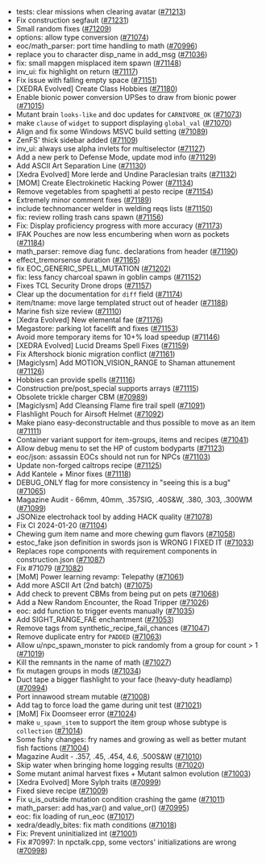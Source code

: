 * tests: clear missions when clearing avatar ([#71213](https://github.com/CleverRaven/Cataclysm-DDA/pull/71213))
* Fix construction segfault ([#71231](https://github.com/CleverRaven/Cataclysm-DDA/pull/71231))
* Small random fixes ([#71209](https://github.com/CleverRaven/Cataclysm-DDA/pull/71209))
* options: allow type conversion ([#71074](https://github.com/CleverRaven/Cataclysm-DDA/pull/71074))
* eoc/math_parser: port time handling to math ([#70996](https://github.com/CleverRaven/Cataclysm-DDA/pull/70996))
* replace you to character disp_name in add_msg ([#71036](https://github.com/CleverRaven/Cataclysm-DDA/pull/71036))
* fix: small mapgen misplaced item spawn ([#71148](https://github.com/CleverRaven/Cataclysm-DDA/pull/71148))
* inv_ui: fix highlight on return ([#71117](https://github.com/CleverRaven/Cataclysm-DDA/pull/71117))
* Fix issue with falling empty space ([#71151](https://github.com/CleverRaven/Cataclysm-DDA/pull/71151))
* [XEDRA Evolved] Create Class Hobbies ([#71180](https://github.com/CleverRaven/Cataclysm-DDA/pull/71180))
* Enable bionic power conversion UPSes to draw from bionic power ([#71015](https://github.com/CleverRaven/Cataclysm-DDA/pull/71015))
* Mutant brain ``looks-like`` and doc updates for ``CARNIVORE_OK`` ([#71073](https://github.com/CleverRaven/Cataclysm-DDA/pull/71073))
* make `clause` of `widget` to support displaying `global_val` ([#71070](https://github.com/CleverRaven/Cataclysm-DDA/pull/71070))
* Align and fix some Windows MSVC build setting ([#71089](https://github.com/CleverRaven/Cataclysm-DDA/pull/71089))
* ZenFS' thick sidebar added ([#71109](https://github.com/CleverRaven/Cataclysm-DDA/pull/71109))
* inv_ui: always use alpha invlets for multiselector ([#71127](https://github.com/CleverRaven/Cataclysm-DDA/pull/71127))
* Add a new perk to Defense Mode, update mod info ([#71129](https://github.com/CleverRaven/Cataclysm-DDA/pull/71129))
* Add ASCII Art Separation Line ([#71130](https://github.com/CleverRaven/Cataclysm-DDA/pull/71130))
* [Xedra Evolved] More Ierde and Undine Paraclesian traits ([#71132](https://github.com/CleverRaven/Cataclysm-DDA/pull/71132))
* [MOM] Create Electrokinetic Hacking Power ([#71134](https://github.com/CleverRaven/Cataclysm-DDA/pull/71134))
* Remove vegetables from spaghetti al pesto recipe ([#71154](https://github.com/CleverRaven/Cataclysm-DDA/pull/71154))
* Extremely minor comment fixes ([#71189](https://github.com/CleverRaven/Cataclysm-DDA/pull/71189))
* include technomancer welder in welding reqs lists ([#71150](https://github.com/CleverRaven/Cataclysm-DDA/pull/71150))
* fix: review rolling trash cans spawn ([#71156](https://github.com/CleverRaven/Cataclysm-DDA/pull/71156))
* Fix: Display proficiency progress with more accuracy ([#71173](https://github.com/CleverRaven/Cataclysm-DDA/pull/71173))
* IFAK Pouches are now less encumbering when worn as pockets ([#71184](https://github.com/CleverRaven/Cataclysm-DDA/pull/71184))
* math_parser: remove diag func. declarations from header ([#71190](https://github.com/CleverRaven/Cataclysm-DDA/pull/71190))
* effect_tremorsense duration ([#71165](https://github.com/CleverRaven/Cataclysm-DDA/pull/71165))
* fix EOC_GENERIC_SPELL_MUTATION ([#71202](https://github.com/CleverRaven/Cataclysm-DDA/pull/71202))
* fix: less fancy charcoal spawn in goblin camps ([#71152](https://github.com/CleverRaven/Cataclysm-DDA/pull/71152))
* Fixes TCL Security Drone drops ([#71157](https://github.com/CleverRaven/Cataclysm-DDA/pull/71157))
* Clear up the documentation for ``diff`` field ([#71174](https://github.com/CleverRaven/Cataclysm-DDA/pull/71174))
* item/tname: move large templated struct out of header ([#71188](https://github.com/CleverRaven/Cataclysm-DDA/pull/71188))
* Marine fish size review ([#71110](https://github.com/CleverRaven/Cataclysm-DDA/pull/71110))
* [Xedra Evolved] New elemental fae ([#71176](https://github.com/CleverRaven/Cataclysm-DDA/pull/71176))
* Megastore: parking lot facelift and fixes ([#71153](https://github.com/CleverRaven/Cataclysm-DDA/pull/71153))
* Avoid more temporary items for 10+% load speedup ([#71146](https://github.com/CleverRaven/Cataclysm-DDA/pull/71146))
* [XEDRA Evolved] Lucid Dreams Spell Fixes ([#71159](https://github.com/CleverRaven/Cataclysm-DDA/pull/71159))
* Fix Aftershock bionic migration conflict ([#71161](https://github.com/CleverRaven/Cataclysm-DDA/pull/71161))
* [Magiclysm] Add MOTION_VISION_RANGE to Shaman attunement ([#71126](https://github.com/CleverRaven/Cataclysm-DDA/pull/71126))
* Hobbies can provide spells ([#71116](https://github.com/CleverRaven/Cataclysm-DDA/pull/71116))
* Construction pre/post_special supports arrays ([#71115](https://github.com/CleverRaven/Cataclysm-DDA/pull/71115))
* Obsolete trickle charger CBM ([#70989](https://github.com/CleverRaven/Cataclysm-DDA/pull/70989))
* [Magiclysm] Add Cleansing Flame fire trail spell ([#71091](https://github.com/CleverRaven/Cataclysm-DDA/pull/71091))
* Flashlight Pouch for Airsoft Helmet ([#71092](https://github.com/CleverRaven/Cataclysm-DDA/pull/71092))
* Make piano easy-deconstructable and thus possible to move as an item ([#71111](https://github.com/CleverRaven/Cataclysm-DDA/pull/71111))
* Container variant support for item-groups, items and recipes ([#71041](https://github.com/CleverRaven/Cataclysm-DDA/pull/71041))
* Allow debug menu to set the HP of custom bodyparts ([#71123](https://github.com/CleverRaven/Cataclysm-DDA/pull/71123))
* eoc/json: assassin EOCs should not run for NPCs ([#71103](https://github.com/CleverRaven/Cataclysm-DDA/pull/71103))
* Update non-forged caltrops recipe ([#71125](https://github.com/CleverRaven/Cataclysm-DDA/pull/71125))
* Add Kantele + Minor fixes ([#71118](https://github.com/CleverRaven/Cataclysm-DDA/pull/71118))
* DEBUG_ONLY flag for more consistency in "seeing this is a bug" ([#71065](https://github.com/CleverRaven/Cataclysm-DDA/pull/71065))
* Magazine Audit - 66mm, 40mm, .357SIG, .40S&W, .380, .303, .300WM ([#71099](https://github.com/CleverRaven/Cataclysm-DDA/pull/71099))
* JSONize electrohack tool by adding HACK quality ([#71078](https://github.com/CleverRaven/Cataclysm-DDA/pull/71078))
* Fix CI 2024-01-20 ([#71104](https://github.com/CleverRaven/Cataclysm-DDA/pull/71104))
* Chewing gum item name and more chewing gum flavors ([#71058](https://github.com/CleverRaven/Cataclysm-DDA/pull/71058))
* estoc_fake json definition in swords json is WRONG I FIXED IT ([#71033](https://github.com/CleverRaven/Cataclysm-DDA/pull/71033))
* Replaces rope components with requirement components in construction.json ([#71087](https://github.com/CleverRaven/Cataclysm-DDA/pull/71087))
* Fix #71079 ([#71082](https://github.com/CleverRaven/Cataclysm-DDA/pull/71082))
* [MoM] Power learning revamp: Telepathy ([#71061](https://github.com/CleverRaven/Cataclysm-DDA/pull/71061))
* Add more ASCII Art (2nd batch) ([#71075](https://github.com/CleverRaven/Cataclysm-DDA/pull/71075))
* Add check to prevent CBMs from being put on pets ([#71068](https://github.com/CleverRaven/Cataclysm-DDA/pull/71068))
* Add a New Random Encounter, the Road Tripper ([#71026](https://github.com/CleverRaven/Cataclysm-DDA/pull/71026))
* eoc: add function to trigger events manually ([#71035](https://github.com/CleverRaven/Cataclysm-DDA/pull/71035))
* Add SIGHT_RANGE_FAE enchantment ([#71053](https://github.com/CleverRaven/Cataclysm-DDA/pull/71053))
* Remove tags from synthetic_recipe_fail_chances ([#71047](https://github.com/CleverRaven/Cataclysm-DDA/pull/71047))
* Remove duplicate entry for `PADDED` ([#71063](https://github.com/CleverRaven/Cataclysm-DDA/pull/71063))
* Allow u/npc_spawn_monster to pick randomly from a group for count > 1 ([#71019](https://github.com/CleverRaven/Cataclysm-DDA/pull/71019))
* Kill the remnants in the name of math ([#71027](https://github.com/CleverRaven/Cataclysm-DDA/pull/71027))
* fix mutagen groups in mods ([#71034](https://github.com/CleverRaven/Cataclysm-DDA/pull/71034))
* Duct tape a bigger flashlight to your face (heavy-duty headlamp) ([#70994](https://github.com/CleverRaven/Cataclysm-DDA/pull/70994))
* Port innawood stream mutable ([#71008](https://github.com/CleverRaven/Cataclysm-DDA/pull/71008))
* Add tag to force load the game during unit test ([#71021](https://github.com/CleverRaven/Cataclysm-DDA/pull/71021))
* [MoM] Fix Doomseer error ([#71024](https://github.com/CleverRaven/Cataclysm-DDA/pull/71024))
* make `u_spawn_item` to support the item group whose subtype is `collection` ([#71014](https://github.com/CleverRaven/Cataclysm-DDA/pull/71014))
* Some fishy changes: fry names and growing as well as better mutant fish factions ([#71004](https://github.com/CleverRaven/Cataclysm-DDA/pull/71004))
* Magazine Audit - .357, .45, .454, 4.6, .500S&W ([#71010](https://github.com/CleverRaven/Cataclysm-DDA/pull/71010))
* Skip water when bringing home logging results ([#71020](https://github.com/CleverRaven/Cataclysm-DDA/pull/71020))
* Some mutant animal harvest fixes + Mutant salmon evolution ([#71003](https://github.com/CleverRaven/Cataclysm-DDA/pull/71003))
* [Xedra Evolved] More Sylph traits ([#70999](https://github.com/CleverRaven/Cataclysm-DDA/pull/70999))
* Fixed sieve recipe ([#71009](https://github.com/CleverRaven/Cataclysm-DDA/pull/71009))
* Fix u_is_outside mutation condition crashing the game ([#71011](https://github.com/CleverRaven/Cataclysm-DDA/pull/71011))
* math_parser: add has_var() and value_or() ([#70995](https://github.com/CleverRaven/Cataclysm-DDA/pull/70995))
* eoc: fix loading of run_eoc ([#71017](https://github.com/CleverRaven/Cataclysm-DDA/pull/71017))
* xedra/deadly_bites: fix math conditions ([#71018](https://github.com/CleverRaven/Cataclysm-DDA/pull/71018))
* Fix: Prevent uninitialized int ([#71001](https://github.com/CleverRaven/Cataclysm-DDA/pull/71001))
* Fix #70997: In npctalk.cpp, some vectors' initializations are wrong ([#70998](https://github.com/CleverRaven/Cataclysm-DDA/pull/70998))
